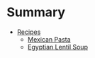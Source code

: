 # Summary

- [Recipes](./recipes.md)
  - [Mexican Pasta](./recipes/mexican_pasta.md)
  - [Egyptian Lentil Soup](./recipes/egyptian_lentil_soup.md)
